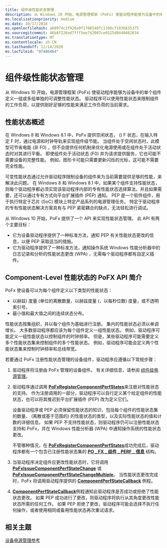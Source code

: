 ```yaml
---
title: 组件级性能状态管理
description: 从 Windows 10 开始，电源管理框架 (PoFx) 使驱动程序能够为设备中的单个组件定义一组或多组单独的可调整性能状态。
ms.localizationpriority: medium
ms.date: 10/17/2018
ms.openlocfilehash: a60974c3f926a9f1708540fc1108c71936835375
ms.sourcegitcommit: 46b8f226ad7fff5ee742007ce6525d0440482034
ms.translationtype: MT
ms.contentlocale: zh-CN
ms.lasthandoff: 12/14/2020
ms.locfileid: "97486464"
---
```

# <a name="component-level-performance-state-management"></a>组件级性能状态管理


从 Windows 10 开始，电源管理框架 (PoFx) 使驱动程序能够为设备中的单个组件定义一组或多组单独的可调整性能状态。 驱动程序可以使用性能状态来限制组件的工作负荷，以提供刚好足够的性能来满足工作负荷的当前需求。

## <a name="overview-of-performance-states"></a>性能状态概述


在 Windows 8 和 Windows 8.1 中，PoFx 提供空闲状态， () F 状态，在输入特定 F 时，通过电源和时钟导轨来实现组件级节能。 当组件处于空闲状态时，此模型可节省电能 (非 F0) ，但不会提供任何机制来优化电源使用或在组件处于活动状态时对其进行平衡。 即使组件处于活动状态 (F0) 并为请求提供服务，它也可能不需要设备的完整性能。 例如，图形卡可能只需要更新闪烁的光标，这可能不需要完全性能。

可变性能状态通过允许驱动程序限制设备的组件来为当前需要提供足够的性能，来解决此问题。 在 Windows 8 和 Windows 8.1 中，如果某个组件支持性能状态，则每个驱动程序都必须实现该驱动程序内部的专有性能状态选择算法，并且如果需要，还可以通过专有方式向平台扩展插件 (PEP) 通知。 PEP 是一个软件组件，用于执行特定于芯片 (SoC) 模块上特定产品系列的电源管理任务。 特定于驱动程序的专有性能状态解决方案具有与 PEP 紧密耦合的缺点，无法轻松进行调试。

从 Windows 10 开始，PoFx 提供了一个 API 来实现性能状态管理。 此 API 有两个主要目标：

-   它为设备驱动程序提供了一种标准方法，通知 PEP 有关性能状态更改的信息，以便 PEP 采取适当的措施。
-   它为驱动程序提供了一种标准方法，通知操作系统 Windows 性能分析器中的日志记录和分析的性能状态更改 (WPA) ，无需每个驱动程序都有自定义插件。

## <a name="introduction-to-the-pofx-api-for-component-level-performance-states"></a>Component-Level 性能状态的 PoFX API 简介


PoFx 使设备可以为每个组件定义以下类型的性能状态：

-   以赫兹) 度量 (单位的离散数量，以赫兹度量 (，以每秒位数) 度量，或不透明索引号。
-   最小值和最大值之间的连续状态分布。

性能状态按集组织，并以每个组件为基础进行注册。 集内的性能状态必须以单调增长。 大多数驱动程序都应该为每个组件定义一组性能状态。 例如，驱动程序可能定义一组性能状态以控制组件的时钟频率。 但是，某些驱动程序可能需要定义多个性能状态集来控制组件的多个性能状态。 例如，驱动程序可能会定义两个性能状态集来控制时钟频率和总线带宽。

若要通过 PoFx 注册性能状态管理的设备组件，驱动程序应遵循以下常规步骤：

1.  驱动程序将注册由 PoFx 管理的设备组件。 有关详细信息，请参阅 [组件级电源管理](component-level-power-management.md)。

2.  驱动程序通过调用 [**PoFxRegisterComponentPerfStates**](/windows-hardware/drivers/ddi/wdm/nf-wdm-pofxregistercomponentperfstates)来注册对性能状态的支持。 作为注册调用的一部分，驱动程序可以自行定义某个给定组件的性能状态，也可以将其推迟到平台扩展插件 (PEP) 改为定义它们。

    设备驱动程序或 PEP 必须保留性能状态的知识，包括每个组件的性能状态集的数量、 (离散或基于范围的) 的性能状态的类型，以及实际性能状态的值和计数的详细信息。 如果 PEP 不支持性能状态，则驱动程序仍可以注册性能状态支持和 PoFx，并在 Windows 性能分析器 (WPA) 中通知操作系统的性能状态更改。

    不管哪种情况，在 [**PoFxRegisterComponentPerfStates**](/windows-hardware/drivers/ddi/wdm/nf-wdm-pofxregistercomponentperfstates)成功完成后，驱动程序都有一个包含已注册性能状态集的 [**PO \_ FX \_ 组件 \_ PERF \_ 信息**](/windows-hardware/drivers/ddi/wdm/ns-wdm-_po_fx_component_perf_info) 结构。

3.  当驱动程序决定组件应更改性能状态时，它将调用 [**PoFxIssueComponentPerfStateChange**](/windows-hardware/drivers/ddi/wdm/nf-wdm-pofxissuecomponentperfstatechange) 或 [**PoFxIssueComponentPerfStateChangeMultiple**](/windows-hardware/drivers/ddi/wdm/nf-wdm-pofxissuecomponentperfstatechangemultiple)。 当性能状态更改完成时，PoFx 将调用驱动程序提供的 [**ComponentPerfStateCallback**](/windows-hardware/drivers/ddi/wdm/nc-wdm-po_fx_component_perf_state_callback) 例程。

4.  [**ComponentPerfStateCallback**](/windows-hardware/drivers/ddi/wdm/nc-wdm-po_fx_component_perf_state_callback)例程通知此驱动程序是否成功或拒绝了性能状态更改。 如果 PEP 成功进行了更改，则驱动程序将执行从其角度更改性能状态所需的任何工作。 如果 PEP 拒绝了更改，驱动程序可能会选择不执行任何操作，或者使用相同或备用性能状态再次重试请求。

## <a name="related-topics"></a>相关主题
[设备电源管理参考](/windows-hardware/drivers/ddi/_kernel/#power-management-routines)
